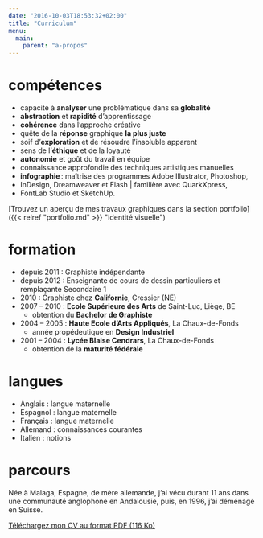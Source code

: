 ```yaml
---
date: "2016-10-03T18:53:32+02:00"
title: "Curriculum"
menu:
  main:
    parent: "a-propos"
---
```


# compétences

* capacité à **analyser** une problématique dans sa **globalité**
* **abstraction** et **rapidité** d’apprentissage
* **cohérence** dans l’approche créative
* quête de la **réponse** graphique **la plus juste**
* soif d’**exploration** et de résoudre l’insoluble apparent
* sens de l’**éthique** et de la loyauté
* **autonomie** et goût du travail en équipe
* connaissance approfondie des techniques artistiques manuelles
* **infographie** : maîtrise des programmes Adobe Illustrator, Photoshop,
* InDesign, Dreamweaver et Flash | familière avec QuarkXpress,
* FontLab Studio et SketchUp.

[Trouvez un aperçu de mes travaux graphiques dans la section portfolio]({{< relref "portfolio.md" >}} "Identité visuelle")

# formation

* depuis 2011  :   Graphiste indépendante
* depuis 2012  :   Enseignante de cours de dessin particuliers et remplaçante Secondaire 1
* 2010         :   Graphiste chez **Californie**, Cressier (NE)
* 2007 – 2010  :  **Ecole Supérieure des Arts** de Saint-Luc, Liège, BE
    * obtention du **Bachelor de Graphiste**
* 2004 – 2005  : **Haute Ecole d’Arts Appliqués**, La Chaux-de-Fonds
    * année propédeutique en **Design Industriel**
* 2001 – 2004  : **Lycée Blaise Cendrars**, La Chaux-de-Fonds
    * obtention de la **maturité fédérale**

# langues

* Anglais    :   langue maternelle
* Espagnol   :   langue maternelle
* Français   :   langue maternelle
* Allemand   :   connaissances courantes
* Italien    :   notions

# parcours

Née à Malaga, Espagne, de mère allemande, j’ai vécu durant 11 ans dans une communauté anglophone en Andalousie, puis, en 1996, j’ai déménagé en Suisse.

[Téléchargez mon CV au format PDF (116 Ko)](/files/CV_RebeccaMeier.pdf)
